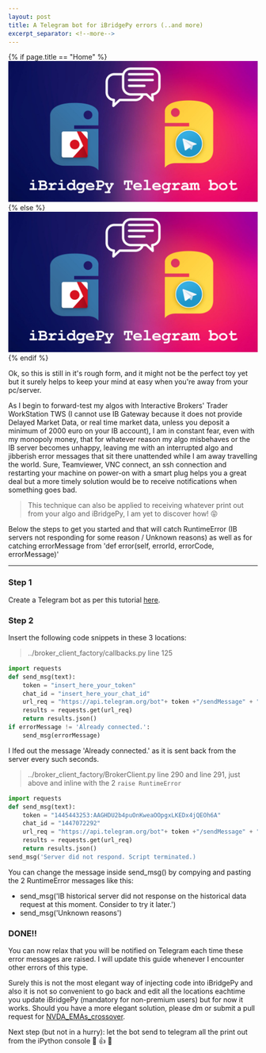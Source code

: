 ```yaml
---
layout: post
title: A Telegram bot for iBridgePy errors (..and more)
excerpt_separator: <!--more-->
---
```

{% if page.title == "Home" %}
  ![Telegram bot](../images/telegram_bot.jpg)
{% else %}
  ![telegram bot](/images/telegram_bot.jpg)
{% endif %}

Ok, so this is still in it's rough form, and it might not be the perfect toy yet but it surely helps to keep your mind at easy when you're away from your pc/server.


As I begin to forward-test my algos with Interactive Brokers' Trader WorkStation TWS (I cannot use IB Gateway because it does not provide Delayed Market Data, or real time market data, unless you deposit a minimum of 2000 euro on your IB account), I am in constant fear, even with my monopoly money, that for whatever reason my algo misbehaves or the IB server becomes unhappy, leaving me with an interrupted algo and jibberish error messages that sit there unattended while I am away travelling the world. Sure, Teamviewer, VNC connect, an ssh connection and restarting your machine on power-on with a smart plug helps you a great deal but a more timely solution would be to receive notifications when something goes bad.


> This technique can also be applied to receiving whatever print out from your algo and iBridgePy, I am yet to discover how! :stuck_out_tongue_closed_eyes:
<!--more-->


Below the steps to get you started and that will catch RuntimeError (IB servers not responding for some reason / Unknown reasons) as well as for catching errorMessage from 'def error(self, errorId, errorCode, errorMessage)'


---


### Step 1
Create a Telegram bot as per this tutorial [here](https://www.youtube.com/watch?v=M9IGRWFX_1w).


### Step 2
Insert the following code snippets in these 3 locations:

> ../broker_client_factory/callbacks.py line 125

```python
import requests
def send_msg(text):
    token = "insert_here_your_token"
    chat_id = "insert_here_your_chat_id"
    url_req = "https://api.telegram.org/bot"+ token +"/sendMessage" + "?chat_id=" + chat_id + "&text=" + text
    results = requests.get(url_req)
    return results.json()
if errorMessage != 'Already connected.':
    send_msg(errorMessage)
```
I Ifed out the message 'Already connected.' as it is sent back from the server every such seconds.


> ../broker_client_factory/BrokerClient.py line 290 and line 291, just above and inline with the 2 `raise RuntimeError`

```python
import requests
def send_msg(text):
    token = "1445443253:AAGHDU2b4puOnKweaOOpgxLKEDx4jQEOh6A"
    chat_id = "1447072292"
    url_req = "https://api.telegram.org/bot"+ token +"/sendMessage" + "?chat_id=" + chat_id + "&text=" + text
    results = requests.get(url_req)
    return results.json()
send_msg('Server did not respond. Script terminated.)
```
You can change the message inside send_msg() by compying and pasting the 2 RuntimeError messages like this:
* send_msg('IB historical server did not response on the historical data request at this moment. Consider to try it later.')
* send_msg('Unknown reasons')


### DONE!!
You can now relax that you will be notified on Telegram each time these error messages are raised. I will update this guide whenever I encounter other errors of this type.


Surely this is not the most elegant way of injecting code into iBridgePy and also it is not so convenient to go back and edit all the locations eachtime you update iBridgePy (mandatory for non-premium users) but for now it works. Should you have a more elegant solution, please dm or submit a pull request for [NVDA_EMAs_crossover](https://github.com/davidpasini/NVDA_EMAs_crossover).


Next step (but not in a hurry): let the bot send to telegram all the print out from the iPython console :metal: :+1: :muscle: 
